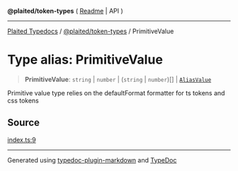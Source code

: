**@plaited/token-types** ( [Readme](../README.md) \| API )

***

[Plaited Typedocs](../../../modules.md) / [@plaited/token-types](../modules.md) / PrimitiveValue

# Type alias: PrimitiveValue

> **PrimitiveValue**: `string` \| `number` \| (`string` \| `number`)[] \| [`AliasValue`](AliasValue.md)

Primitive value type relies on the defaultFormat formatter for ts tokens and css tokens

## Source

[index.ts:9](https://github.com/plaited/plaited/blob/d85458a/libs/token-types/src/index.ts#L9)

***

Generated using [typedoc-plugin-markdown](https://www.npmjs.com/package/typedoc-plugin-markdown) and [TypeDoc](https://typedoc.org/)

